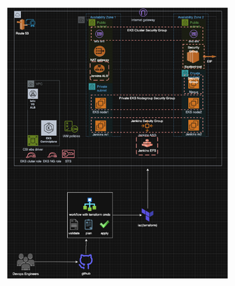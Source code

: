 <p align="center">
  <a href="../docs/aws.png">
    <img src="/../docs/aws.png" alt="AWS VPC with subnets, IGW/NAT, EKS control plane and node groups, Jenkins ALB/ASG/EFS" width="900">
  </a>
</p>
